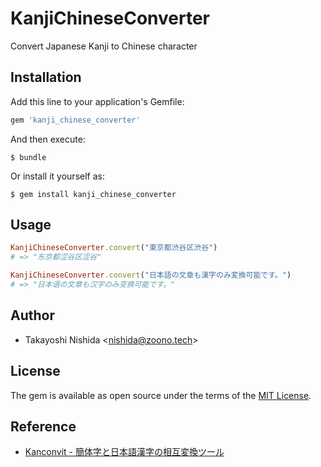 # KanjiChineseConverter

Convert Japanese Kanji to Chinese character

## Installation

Add this line to your application's Gemfile:

```ruby
gem 'kanji_chinese_converter'
```

And then execute:

    $ bundle

Or install it yourself as:

    $ gem install kanji_chinese_converter

## Usage

```ruby
KanjiChineseConverter.convert("東京都渋谷区渋谷")
# => "东京都涩谷区涩谷"

KanjiChineseConverter.convert("日本語の文章も漢字のみ変換可能です。")
# => "日本语の文章も汉字のみ变换可能です。"
```

## Author

- Takayoshi Nishida \<nishida@zoono.tech\>

## License

The gem is available as open source under the terms of the [MIT License](http://opensource.org/licenses/MIT).

## Reference

- [Kanconvit - 簡体字と日本語漢字の相互変換ツール](http://kanconvit.ta2o.net/)
